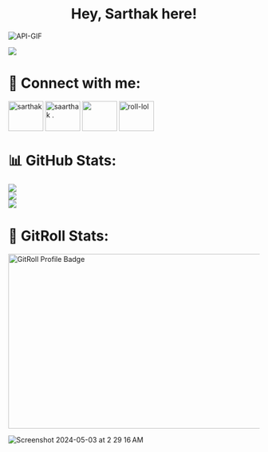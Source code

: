 <h1 align="center"> Hey, Sarthak here!</h1> 

![API-GIF](https://github.com/sarthakkapila/sarthakkapila/assets/112886451/cbf46d8e-60be-4e01-8e18-c0a8475bc70c)

[![](https://visitcount.itsvg.in/api?id=sarthakkapila&label=Profile%20Views&pretty=false)](https://visitcount.itsvg.in)

# 💬 Connect with me:
<p align="left">
<a href="https://twitter.com/sarthakkapila0" target="blank"><img align="center" src="https://raw.githubusercontent.com/rahuldkjain/github-profile-readme-generator/master/src/images/icons/Social/twitter.svg" alt="sarthak" height="60" width="70" /></a>
<a href="https://linkedin.com/in/sarthakkapila" target="blank"><img align="center" src="https://raw.githubusercontent.com/rahuldkjain/github-profile-readme-generator/master/src/images/icons/Social/linked-in-alt.svg" alt="saarthak ." height="60" width="70" /></a>
<a href="https://wakatime.com/@sarthakkapila" target="blank"><img align="center" src="https://atnartur.ru/content/2016/07/wakatime/logo.png" alt="" height="60" width="70" /></a>
<a href="https://gitroll.io/profile/uUONSEnFpgBPwVoHxMWikB78gQrv1/" target="blank"><img align="center" src="https://media.licdn.com/dms/image/D560BAQHk0T1oAT7XFg/company-logo_200_200/0/1705047818433/gitroll_logo?e=2147483647&v=beta&t=pcL_ZOC28oH9cOC2sJ7h6jUcI5U06ON1NI-Y3TJTvwY" alt="roll-lol" height="60" width="70" /></a>
</p>

# 📊 GitHub Stats:
![](https://github-readme-stats.vercel.app/api?username=sarthakkapila&theme=nightowl&hide_border=false&include_all_commits=true&count_private=false)<br/>
![](https://github-readme-streak-stats.herokuapp.com/?user=sarthakkapila&theme=nightowl&hide_border=false)<br/>
![](https://github-readme-stats.vercel.app/api/top-langs/?username=sarthakkapila&theme=nightowl&hide_border=false&include_all_commits=true&count_private=false&layout=compact)

# 🥷 GitRoll Stats:
<a href="https://gitroll.io/profile/uUONSEnFpgBPwVoHxMWikB78gQrv1" target="_blank"><img src="https://gitroll.io/api/badges/profiles/v1/uUONSEnFpgBPwVoHxMWikB78gQrv1" alt="GitRoll Profile Badge" height="350" width="600" /></a>

![Screenshot 2024-05-03 at 2 29 16 AM](https://github.com/sarthakkapila/sarthakkapila/assets/112886451/2b44a477-fa1b-4bd3-80be-f145b7849e46)
